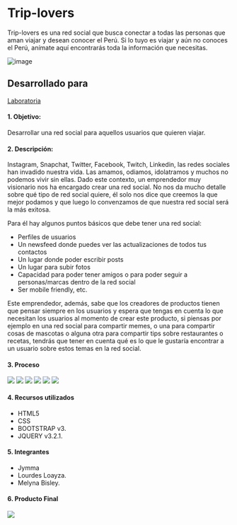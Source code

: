# Trip-lovers
Trip-lovers es una red social que busca conectar a todas las personas que aman viajar y desean conocer el Perú. Si lo tuyo es viajar y aún no conoces el Perú, anímate aquí encontrarás toda la información que necesitas.

![image](https://user-images.githubusercontent.com/30554218/36261473-7e66ca2c-1232-11e8-8be8-cce2ff72f387.png)

## Desarrollado para 
[Laboratoria](http://laboratoria.la)

#### 1. Objetivo:
Desarrollar una red social para aquellos usuarios que quieren viajar.

#### 2. Descripción:
Instagram, Snapchat, Twitter, Facebook, Twitch, Linkedin, las redes sociales han invadido nuestra vida. Las amamos, odiamos, idolatramos y muchos no podemos vivir sin ellas. Dado este contexto, un emprendedor muy visionario nos ha encargado crear una red social. No nos da mucho detalle sobre qué tipo de red social quiere, él solo nos dice que creemos la que mejor podamos y que luego lo convenzamos de que nuestra red social será la más exitosa.

Para él hay algunos puntos básicos que debe tener una red social:

* Perfiles de usuarios
* Un newsfeed donde puedes ver las actualizaciones de todos tus contactos
* Un lugar donde poder escribir posts
* Un lugar para subir fotos
* Capacidad para poder tener amigos o para poder seguir a personas/marcas dentro de la red social
* Ser mobile friendly, etc.

Este emprendedor, además, sabe que los creadores de productos tienen que pensar siempre en los usuarios y espera que tengas en cuenta lo que necesitan los usuarios al momento de crear este producto, si piensas por ejemplo en una red social para compartir memes, o una para compartir cosas de mascotas o alguna otra para compartir tips sobre restaurantes o recetas, tendrás que tener en cuenta qué es lo que le gustaría encontrar a un usuario sobre estos temas en la red social.

#### 3. Proceso
![](assets/images/.png)
![](assets/images/.png)
![](assets/images/.png)
![](assets/images/.png)
![](assets/images/.png)
![](assets/images/.png)
#### 4. Recursos utilizados
* HTML5
* CSS
* BOOTSTRAP v3.
* JQUERY v3.2.1.

#### 5. Integrantes
* Jymma
* Lourdes Loayza.
* Melyna Bisley.

#### 6. Producto Final
![](assets/images/.png)

